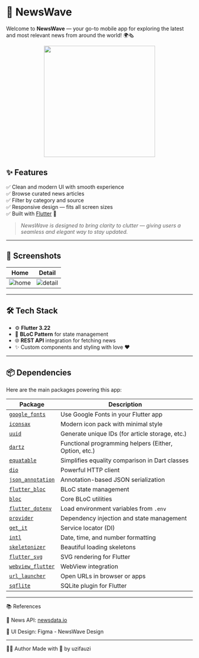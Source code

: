 # 🌊 NewsWave

Welcome to **NewsWave** — your go-to mobile app for exploring the latest and most relevant news from around the world! 🌍🗞️

<p align="center">
  <img src="https://media.giphy.com/media/v1.Y2lkPTc5MGI3NjExazB4azI1aW9sNHNobDV2cGh4M2s1Y2puemh3aGVnM2tvYndoaTFrZyZlcD12MV9naWZzX3NlYXJjaCZjdD1n/xT0xeJpnrWC4XWblEk/giphy.gif" width="300" />
</p>

## ✨ Features

✅ Clean and modern UI with smooth experience  
✅ Browse curated news articles  
✅ Filter by category and source  
✅ Responsive design — fits all screen sizes  
✅ Built with [Flutter](https://flutter.dev/) 🚀  

> *NewsWave is designed to bring clarity to clutter — giving users a seamless and elegant way to stay updated.*

---

## 📱 Screenshots

| Home | Detail |
|------|--------|
| ![home](assets/screenshots/home.png) | ![detail](assets/screenshots/detail.png) |

---

## 🛠️ Tech Stack

- ⚙️ **Flutter 3.22**
- 🧠 **BLoC Pattern** for state management
- 🌐 **REST API** integration for fetching news
- ✨ Custom components and styling with love ❤️

---

## 📦 Dependencies

Here are the main packages powering this app:

| Package | Description |
|--------|-------------|
| [`google_fonts`](https://pub.dev/packages/google_fonts) | Use Google Fonts in your Flutter app |
| [`iconsax`](https://pub.dev/packages/iconsax) | Modern icon pack with minimal style |
| [`uuid`](https://pub.dev/packages/uuid) | Generate unique IDs (for article storage, etc.) |
| [`dartz`](https://pub.dev/packages/dartz) | Functional programming helpers (Either, Option, etc.) |
| [`equatable`](https://pub.dev/packages/equatable) | Simplifies equality comparison in Dart classes |
| [`dio`](https://pub.dev/packages/dio) | Powerful HTTP client |
| [`json_annotation`](https://pub.dev/packages/json_annotation) | Annotation-based JSON serialization |
| [`flutter_bloc`](https://pub.dev/packages/flutter_bloc) | BLoC state management |
| [`bloc`](https://pub.dev/packages/bloc) | Core BLoC utilities |
| [`flutter_dotenv`](https://pub.dev/packages/flutter_dotenv) | Load environment variables from `.env` |
| [`provider`](https://pub.dev/packages/provider) | Dependency injection and state management |
| [`get_it`](https://pub.dev/packages/get_it) | Service locator (DI) |
| [`intl`](https://pub.dev/packages/intl) | Date, time, and number formatting |
| [`skeletonizer`](https://pub.dev/packages/skeletonizer) | Beautiful loading skeletons |
| [`flutter_svg`](https://pub.dev/packages/flutter_svg) | SVG rendering for Flutter |
| [`webview_flutter`](https://pub.dev/packages/webview_flutter) | WebView integration |
| [`url_launcher`](https://pub.dev/packages/url_launcher) | Open URLs in browser or apps |
| [`sqflite`](https://pub.dev/packages/sqflite) | SQLite plugin for Flutter |

---

📚 References

📰 News API: [newsdata.io](https://newsdata.io/)

🎨 UI Design: Figma - NewsWave Design

---

🧑‍💻 Author
Made with 💙 by uzifauzi
